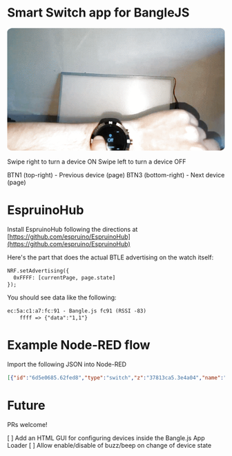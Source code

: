 # Smart Switch app for BangleJS

![Demo of Smart Switch app in action](https://raw.githubusercontent.com/wdmtech/BangleApps/add-video/apps/smtswch/demo.gif)

Swipe right to turn a device ON
Swipe left to turn a device OFF

BTN1 (top-right) - Previous device (page)
BTN3 (bottom-right) - Next device (page)

# EspruinoHub

Install EspruinoHub following the directions at [https://github.com/espruino/EspruinoHub](https://github.com/espruino/EspruinoHub)

Here's the part that does the actual BTLE advertising on the watch itself:

```JS
NRF.setAdvertising({
  0xFFFF: [currentPage, page.state]
});
```

You should see data like the following:
  
```
ec:5a:c1:a7:fc:91 - Bangle.js fc91 (RSSI -83)
    ffff => {"data":"1,1"}
```

# Example Node-RED flow

Import the following JSON into Node-RED

```JSON
[{"id":"6d5e0685.62fed8","type":"switch","z":"37813ca5.3e4a04","name":"","property":"payload","propertyType":"msg","rules":[{"t":"eq","v":"0,0","vt":"str"},{"t":"eq","v":"0,1","vt":"str"},{"t":"eq","v":"1,0","vt":"str"},{"t":"eq","v":"1,1","vt":"str"},{"t":"eq","v":"2,0","vt":"str"},{"t":"eq","v":"2,1","vt":"str"},{"t":"eq","v":"3,0","vt":"str"},{"t":"eq","v":"3,1","vt":"str"},{"t":"eq","v":"4,0","vt":"str"},{"t":"eq","v":"4,1","vt":"str"}],"checkall":"true","repair":false,"outputs":10,"x":130,"y":520,"wires":[["2dd25bad.402644"],["e39ef382.eea6c"],["bb5aca6b.24e888"],["ed2bb6.25745448"],["869f116a.18c0a"],["d7661912.3d1f78"],[],[],[],[]]},{"id":"e39ef382.eea6c","type":"change","z":"37813ca5.3e4a04","name":"","rules":[{"t":"set","p":"payload","pt":"msg","to":"ON","tot":"str"}],"action":"","property":"","from":"","to":"","reg":false,"x":320,"y":500,"wires":[["fc85fc8f.9622f8"]]},{"id":"2dd25bad.402644","type":"change","z":"37813ca5.3e4a04","name":"","rules":[{"t":"set","p":"payload","pt":"msg","to":"OFF","tot":"str"}],"action":"","property":"","from":"","to":"","reg":false,"x":320,"y":460,"wires":[["fc85fc8f.9622f8"]]},{"id":"ed2bb6.25745448","type":"change","z":"37813ca5.3e4a04","name":"","rules":[{"t":"set","p":"payload","pt":"msg","to":"ON","tot":"str"}],"action":"","property":"","from":"","to":"","reg":false,"x":320,"y":600,"wires":[["dbcd73c6.cc0bf"]]},{"id":"bb5aca6b.24e888","type":"change","z":"37813ca5.3e4a04","name":"","rules":[{"t":"set","p":"payload","pt":"msg","to":"OFF","tot":"str"}],"action":"","property":"","from":"","to":"","reg":false,"x":320,"y":560,"wires":[["dbcd73c6.cc0bf"]]},{"id":"d7661912.3d1f78","type":"change","z":"37813ca5.3e4a04","name":"","rules":[{"t":"set","p":"payload","pt":"msg","to":"ON","tot":"str"}],"action":"","property":"","from":"","to":"","reg":false,"x":320,"y":700,"wires":[["c8cb0b9b.1b7528"]]},{"id":"869f116a.18c0a","type":"change","z":"37813ca5.3e4a04","name":"","rules":[{"t":"set","p":"payload","pt":"msg","to":"OFF","tot":"str"}],"action":"","property":"","from":"","to":"","reg":false,"x":320,"y":660,"wires":[["c8cb0b9b.1b7528"]]}]
```

# Future 

PRs welcome!

[ ] Add an HTML GUI for configuring devices inside the Bangle.js App Loader
[ ] Allow enable/disable of buzz/beep on change of device state 
